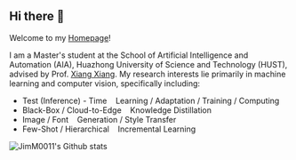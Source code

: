 ## Hi there 👋

<!--
**JimM0011/JimM0011** is a ✨ _special_ ✨ repository because its `README.md` (this file) appears on your GitHub profile.

Here are some ideas to get you started:

- 🔭 I’m currently working on ...
- 🌱 I’m currently learning ...
- 👯 I’m looking to collaborate on ...
- 🤔 I’m looking for help with ...
- 💬 Ask me about ...
- 📫 How to reach me: ...
- 😄 Pronouns: ...
- ⚡ Fun fact: ...
-->

Welcome to my [Homepage](https://jimm0011.github.io/)!

I am a Master's student at the School of Artificial Intelligence and Automation (AIA), 
Huazhong University of Science and Technology (HUST), 
advised by Prof. [Xiang Xiang](https://eglxiang.github.io/).
My research interests lie primarily in machine learning and computer vision, specifically including:

- Test (Inference) - Time &nbsp;&nbsp; Learning / Adaptation / Training / Computing
- Black-Box / Cloud-to-Edge &nbsp;&nbsp; Knowledge Distillation
- Image / Font &nbsp;&nbsp; Generation / Style Transfer
- Few-Shot / Hierarchical &nbsp;&nbsp; Incremental Learning

![JimM0011's Github stats](https://github-readme-stats.vercel.app/api?username=JimM0011&show_icons=true&theme=transparent)
